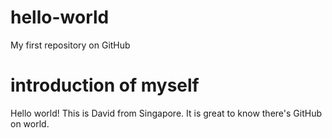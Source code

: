 # hello-world
My first repository on GitHub

# introduction of myself
Hello world!
This is David from Singapore.
It is great to know there's GitHub on world.

